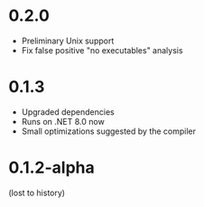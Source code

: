 # 0.2.0

- Preliminary Unix support
- Fix false positive "no executables" analysis

# 0.1.3

- Upgraded dependencies
- Runs on .NET 8.0 now
- Small optimizations suggested by the compiler

# 0.1.2-alpha

(lost to history)